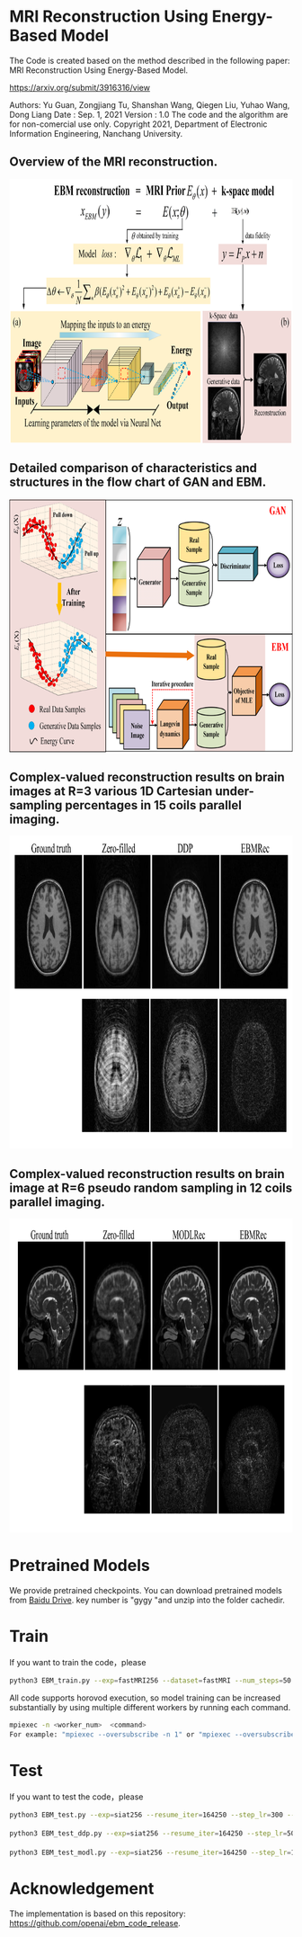 # MRI Reconstruction Using Energy-Based Model
The Code is created based on the method described in the following paper: MRI Reconstruction Using Energy-Based Model.

https://arxiv.org/submit/3916316/view

Authors: Yu Guan, Zongjiang Tu, Shanshan Wang, Qiegen Liu, Yuhao Wang, Dong Liang
Date : Sep. 1, 2021
Version : 1.0
The code and the algorithm are for non-comercial use only.
Copyright 2021, Department of Electronic Information Engineering, Nanchang University.

## Overview of the MRI reconstruction.
 <div align="center"><img src="https://github.com/yqx7150/EBMRec/blob/main/Figs/Fig1.png" width = "815" height = "470"> </div>
 
## Detailed comparison of characteristics and structures in the flow chart of GAN and EBM. 
 <div align="center"><img src="https://github.com/yqx7150/EBMRec/blob/main/Figs/Fig2.png" width = "781" height = "450"> </div>
 
## Complex-valued reconstruction results on brain images at R=3 various 1D Cartesian under-sampling percentages in 15 coils parallel imaging.
 <div align="center"><img src="https://github.com/yqx7150/EBMRec/blob/main/Figs/Fig5.png" width = "844" height = "556"> </div>
 
## Complex-valued reconstruction results on brain image at R=6 pseudo random sampling in 12 coils parallel imaging.
 <div align="center"><img src="https://github.com/yqx7150/EBMRec/blob/main/Figs/Fig6.png" width = "893" height = "558"> </div>

# Pretrained Models
We provide pretrained checkpoints. You can download pretrained models from [Baidu Drive](https://pan.baidu.com/s/1spFtJLw-5GFwg9rHB015yA). key number is "gygy "and unzip into the folder cachedir.

# Train
If you want to train the code，please
```bash
python3 EBM_train.py --exp=fastMRI256 --dataset=fastMRI --num_steps=50 --batch_size=16 --step_lr=100 --lr=3e-4 --zero_kl --replay_batch --ResNet128_model --cclass --swish_act
```
All code supports horovod execution, so model training can be increased substantially by using multiple different workers by running each command.
```bash
mpiexec -n <worker_num>  <command>
For example: "mpiexec --oversubscribe -n 1" or "mpiexec --oversubscribe -n 4"
```

# Test
If you want to test the code，please
```bash
python3 EBM_test.py --exp=siat256 --resume_iter=164250 --step_lr=300 --swish_act

python3 EBM_test_ddp.py --exp=siat256 --resume_iter=164250 --step_lr=50 --swish_act

python3 EBM_test_modl.py --exp=siat256 --resume_iter=164250 --step_lr=10 --swish_act
```

# Acknowledgement
The implementation is based on this repository: https://github.com/openai/ebm_code_release.
